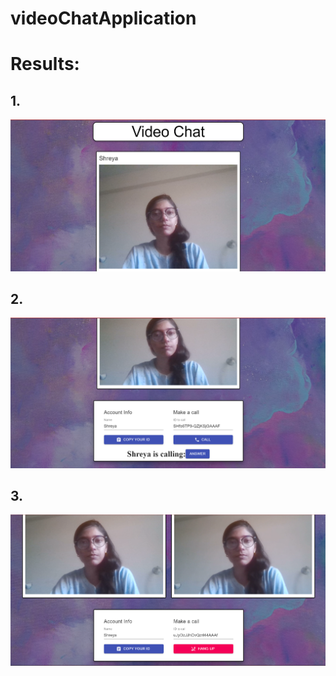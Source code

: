 # videoChatApplication
# Results:

## 1. 

![Alt text](https://github.com/iiShreya/videoChatApplication/blob/master/images/1.png)


## 2.

![Alt text](https://github.com/iiShreya/videoChatApplication/blob/master/images/2.png)


## 3. 

![Alt text](https://github.com/iiShreya/videoChatApplication/blob/master/images/3.png)
